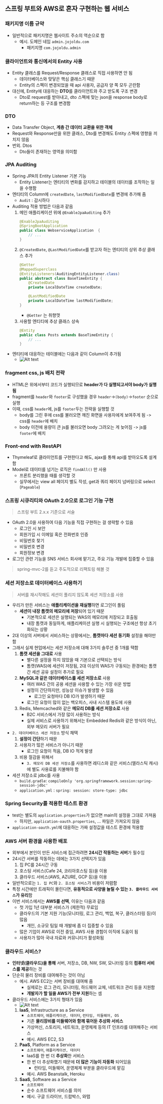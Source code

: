 ## 스프링 부트와 AWS로 혼자 구현하는 웹 서비스

### 패키지명 이름 규약
- 일반적으로 패키지명은 웹사이트 주소의 역순으로 함
    - 예시. 도메인 네임 `admin.jojoldu.com`
        - 패키지명 `com.jojoldu.admin`

### 클라이언트와 통신에서의 Entity 사용
- Entity 클래스를 Request/Response 클래스로 직접 사용하면 안 됨
    - 데이터베이스와 맞닿은 핵심 클래스기 때문
    - Entity의 스펙이 변경되었을 때 api 사용자, 공급자 양 쪽 모두 곤란함
- 대신에, Entity에 대응하는 **DTO**를 클라이언트와 주고 받도록 구조 변경
    - Dto로 request를 받아내고, dto 스펙에 맞는 json을 response body로 return하는 등 구조를 변경함

### DTO
- Data Transfer Object, **계층 간 데이터 교환을 위한 객체**
- Request와 Response만을 위한 클래스, Dto를 변경해도 Entity 스펙에 영향을 끼치지 않음
- 번외. Dtos
    - Dto들이 존재하는 영역을 의미함

### JPA Auditing
- Spring JPA의 Entity Listener 기본 기능
    - Entity Listener는 엔티티의 변화를 감지하고 테이블의 데이터를 조작하는 일을 수행함
- 엔티티의 Column에 `createdDate`, `lastModifiedDate`를 변경에 추가해 줌
    - `Audit` : 감시하다
- Auditing 적용 방법은 다음과 같음
    1. 메인 애플리케이션 위에 `@EnableJpaAuditing` 추가
        ```java
        @EnableJpaAuditing
        @SpringBootApplication
        public class WebserviceApplication  {
            // ...
        }
        ```
    2. `@CreatedDate`, `@LastModifiedDate`를 받고자 하는 엔티티의 상위 추상 클래스 추가
        ```java
        @Getter
        @MappedSuperclass
        @EntityListeners(AuditingEntityListener.class) 
        public abstract class BaseTimeEntity {
            @CreatedDate 
            private LocalDateTime createdDate;

            @LastModifiedDate 
            private LocalDateTime lastModifiedDate;
        }
        ```
        - `@Getter` 는 취향껏
    3. 사용할 엔티티에 추상 클래스 상속
        ```java
        @Entity
        public class Posts extends BaseTimeEntity {
            // ...
        }
        ```
- 엔티티에 대응하는 테이블에는 다음과 같이 Column이 추가됨
    - ![Alt text](images/스프링-부트와-AWS로-혼자-구현하는-웹-서비스/image.png)

### fragment css, js 배치 전략
- HTML은 위에서부터 코드가 실행되므로 **header가 다 실행되고서야 body가 실행됨**
- fragment를 `header`와 `footer`로 구성했을 경우 `header`->`(body)`->`footer` 순으로 실행
- 이때, css를 `header`에, js를 `footer`두는 전략을 실행할 것
    - body를 그린 후에 css를 불러오면 깨진 화면을 사용자에게 보여주게 됨
        -> css를 `header`에 배치
    - body 이전에 용량이 큰 js를 불러오면 body 그려오는 게 늦어짐
        -> js를 `footer`에 배치

### Front-end with RestAPI
- Thymeleaf로 클라이언트를 구현한다고 해도, ajax를 통해 api를 받아오도록 설계함
- Model로 데이터를 넘기는 로직은 `findAll()` 만 사용
    - 프론트 분리했을 때를 생각할 것
    - 실무에서는 view all 페이지 별도 작성, get과 쿼리 페이지 넘버링으로 select (`Pageable`)


### 스프링 시큐리티와 OAuth 2.0으로 로그인 기능 구현
> 스프링 부트 2.x.x 기준으로 서술
- OAuth 2.0을 사용하여 다음 기능을 직접 구현하는 걸 생략할 수 있음
    - 로그인 시 보안
    - 회원가입 시 이메일 혹은 전화번호 인증
    - 비밀번호 찾기
    - 비밀번호 변경
    - 회원정보 변경
- 로그인 관련 기능을 SNS 서비스 회사에 맡기고, 주요 기능 개발에 집중할 수 있음
> spring-mvc-2를 듣고 주도적으로 리팩토링 해볼 것

### 세션 저장소로 데이터베이스 사용하기
> 서버를 재시작해도 세션이 풀리지 않도록 세션 저장소를 사용
- 우리가 만든 서비스는 **애플리케이션을 재실행**하면 로그인이 풀림
    - **세션이 내장 톰캣의 메모리에 저장**되어 있기 때문
        - 기본적으로 세션은 실행되는 WAS의 메모리에 저장되고 호출됨
        - 내장 톰캣과 동일하게, 애플리케이션 실행 시 실행되는 구조에선 항상 초기화되는 상황
- 2대 이상의 서버에서 서비스하는 상황에서는, **톰캣마다 세션 동기화** 설정을 해야만 함
- 그래서 실제 현업에서는 세션 저장소에 대해 3가지 솔루션 중 1개를 택함
    1. **톰캣 세션을 그대로** 사용
        - 별다른 설정을 하지 않았을 때 기본으로 선택되는 방식
        - 톰캣(WAS)에 세션이 저장됨, 2대 이상의 WAS가 구동되는 환경에는 톰캣 간 세션 공유 설정이 추가로 필요
    2. **MySQL과 같은 데이터베이스를 세션 저장소로** 사용
        - 여러 WAS 간의 공용 세션을 사용할 수 있는 가장 쉬운 방법
        - 설정이 간단하지만, 성능상 이슈가 발생할 수 있음
            - 로그인 요청마다 DB IO가 발생하기 때문
        - 로그인 요청이 많이 없는 백오피스, 사내 시스템 용도에 사용
    3. Redis, Memcached와 같은 **메모리 DB를 세션 저장소로** 사용
        - B2C 서비스에서 가장 많이 사용하는 방식
        - 실제 서비스로 사용하기 위해서는 Embedded Redis와 같은 방식이 아닌, 외부 메모리 서버가 필요
- `2. 데이터베이스 세션 저장소` 방식 채택
    1. **설정이 간단**하기 때문
    2. 사용자가 많은 서비스가 아니기 때문
        - 로그인 요청이 적음, DB IO 적게 발생
    3. 비용 절감을 위해서
        - `3. 메모리 DB 세션 저장소`를 사용하면 레디스와 같은 서비스(엘라스틱 캐시)에 별도 사용료를 지불해야 함
- 세션 저장소로 jdbc를 사용
    - `build.gradle`: `compileOnly 'org.springframework.session:spring-session-jdbc'`
    - `application.yml` : `spring: session: store-type: jdbc`

### Spring Security를 적용한 테스트 환경
- test는 별도의 `application.properties`가 없으면 main의 설정을 그대로 가져옴
    - 하지만, `application-oauth.properties`, ... 파일은 가져오지 않음
- `application-oauth.yml`에 대응하는 가짜 설정값을 테스트 환경에 적용함

### AWS 서버 환경을 사용한 배포     
- 외부에서 본인이 만든 서비스에 접근하려면 **24시간 작동하는 서버**가 필수임
- 24시간 서버를 작동하는 데에는 3가지 선택지가 있음
    1. 집 PC를 24시간 구동
    2. 호스팅 서비스(Cafe 24, 코리아호스팅 등)을 이용
    3. 클라우드 서비스(AWS, AZURE, GCP 등)을 이용
- 일반적으로는 `1. 집 PC`와 `2. 호스팅 서비스`가 비용이 저렴함
- 특정 시간에만 트래픽이 몰린다면, **유동적으로 사양을 늘릴 수 있는 `3. 클라우드 서비스`가 유리**함
- 이번 서비스에서는 **AWS를 선택**, 이유는 다음과 같음
    - 첫 가입 1년 대부분 서비스가 (제한적) 무료임
    - 클라우드의 기본 지원 기능(모니터링, 로그 관리, 백업, 복구, 클러스터링 등)이 많음
        - 개인, 소규모 팀일 때 개발에 좀 더 집중할 수 있음
    - 많은 기업이 AWS로 이전 중임, AWS 사용 경험이 이직에 도움이 됨
    - 사용자가 많아 국내 자료와 커뮤니티가 활성화됨

### 클라우드 서비스?
- **인터넷(클라우드)을 통해** 서버, 저장소, DB, NW, SW, 모니터링 등의 **컴퓨터 서비스를 제공**하는 것
- 단순히 물리 장비를 대여해주는 것이 아님
    - 예시. AWS EC2는 서버 장비를 대여해 줌
        - 실제로는 로그 관리, 모니터링, 하드웨어 교체, 네트워크 관리 등을 지원함
        - **개발자가 할 일을 AWS가 전부 지원**하는 셈
- 클라우드 서비스에는 3가지 형태가 있음
    - ![Alt text](images/image-2.png)
    1. **IaaS**, Infrastructure as a Service
        - `소프트웨어`, `애플리케이션, 데이터`, `런타임, 미들웨어, OS`
        - 기존 **물리장비를 미들웨어와 함께 묶어둔 추상화 서비스**
        - 가상머신, 스토리지, 네트워크, 운영체제 등의 IT 인프라를 대여해주는 서비스
        - 예시. AWS EC2, S3
    2. **PaaS**, Platform as a Service
        - `소프트웨어`, `애플리케이션, 데이터`
        - IaaS를 한 번 더 **추상화**한 서비스
        - 한 번 더 추상화했기 때문에 **더 많은 기능이 자동화** 되어있음
            - 런타임, 미들웨어, 운영체제 부분을 클라우드에 맡김
        - 예시. AWS Beanstalk, Heroku
    3. **SaaS**, Software as a Service
        - `소프트웨어`
        - 순수 소프트웨어 서비스를 의미
        - 예시. 구글 드라이브, 드랍박스, 와탭

